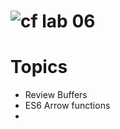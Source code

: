 ![cf](https://i.imgur.com/7v5ASc8.png) lab 06
====

# Topics
* Review Buffers
* ES6 Arrow functions
* 
